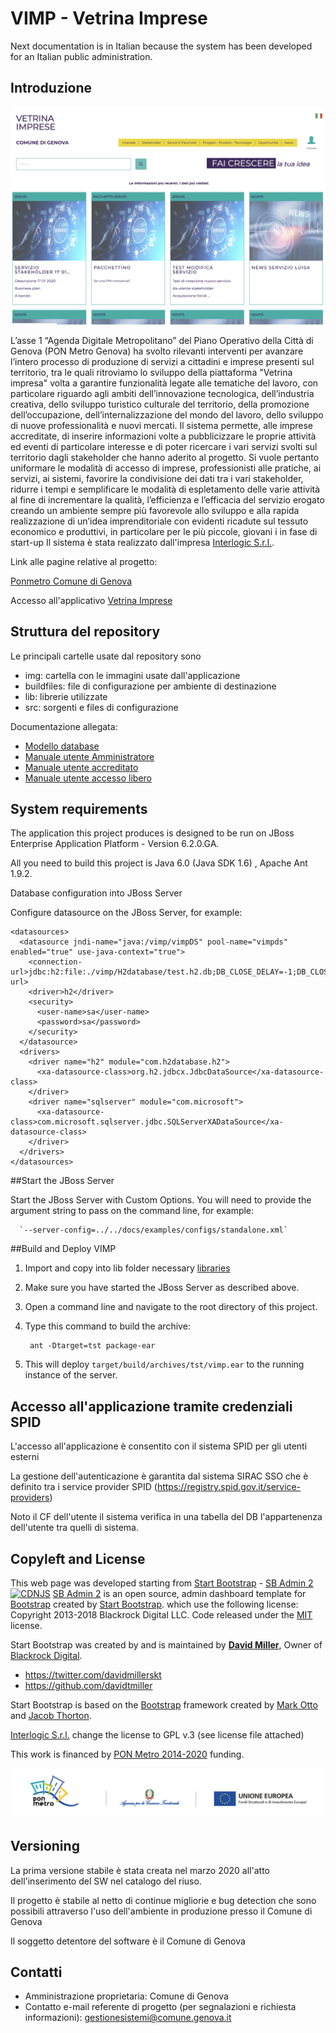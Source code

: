# VIMP - Vetrina Imprese

Next documentation is in Italian because the system has been developed for an Italian public administration.

## Introduzione

![alt text](./img/home.png)

L’asse 1 “Agenda Digitale Metropolitano” del Piano Operativo della Città di Genova (PON Metro Genova) ha svolto rilevanti interventi per avanzare l’intero processo di produzione di servizi a cittadini e imprese presenti sul territorio, tra le quali ritroviamo lo sviluppo della piattaforma "Vetrina impresa" volta a garantire funzionalità legate alle tematiche del lavoro, con particolare riguardo agli ambiti dell’innovazione tecnologica, dell’industria creativa, dello sviluppo turistico culturale del territorio, della promozione dell’occupazione, dell’internalizzazione del mondo del lavoro, dello sviluppo di nuove professionalità e nuovi mercati. Il sistema permette, alle imprese accreditate, di inserire informazioni volte a pubblicizzare le proprie attività ed eventi di particolare interesse e di poter ricercare i vari servizi svolti sul territorio dagli stakeholder che hanno aderito al progetto. Si vuole pertanto uniformare le modalità di accesso di imprese, professionisti alle pratiche, ai servizi, ai sistemi, favorire la condivisione dei dati tra i vari stakeholder, ridurre i tempi e semplificare le modalità di espletamento delle varie attività al fine di incrementare la qualità, l’efficienza e l’efficacia del servizio erogato creando un ambiente sempre più favorevole allo sviluppo e alla rapida realizzazione di un’idea imprenditoriale con evidenti ricadute sul tessuto economico e produttivi, in particolare per le più piccole, giovani i in fase di start-up
Il sistema è stata realizzato dall'impresa [Interlogic S.r.l.](http://www.pro-logic.it).

Link alle pagine relative al progetto:

[Ponmetro Comune di Genova](https://smart.comune.genova.it/ponmetro)

Accesso all'applicativo [Vetrina Imprese](https://vetrinaimprese.comune.genova.it/vimp/home)


## Struttura del repository
Le principali cartelle usate dal repository sono

* img: cartella con le immagini usate dall'applicazione
* buildfiles: file di configurazione per ambiente di destinazione
* lib: librerie utilizzate
* src: sorgenti e files di configurazione

Documentazione allegata:

* [Modello database](./doc/ModelloDatabase.pdf)
* [Manuale utente Amministratore](./doc/ManualeUtenteAmministratore.pdf)
* [Manuale utente accreditato](./doc/ManualeUtenteAccreditati.pdf)
* [Manuale utente accesso libero](./doc/ManualeUtenteAccessoLibero.pdf)


## System requirements

The application this project produces is designed to be run on JBoss Enterprise Application Platform - Version 6.2.0.GA.

All you need to build this project is Java 6.0 (Java SDK 1.6) , Apache Ant 1.9.2.

	
Database configuration into JBoss Server

Configure datasource on the JBoss Server, for example: 

	<datasources>
	  <datasource jndi-name="java:/vimp/vimpDS" pool-name="vimpds" enabled="true" use-java-context="true">
	    <connection-url>jdbc:h2:file:./vimp/H2database/test.h2.db;DB_CLOSE_DELAY=-1;DB_CLOSE_ON_EXIT=FALSE</connection-url>
	    <driver>h2</driver>
	    <security>
	      <user-name>sa</user-name>
	      <password>sa</password>
	    </security>
	  </datasource>
	  <drivers>
	    <driver name="h2" module="com.h2database.h2">
	      <xa-datasource-class>org.h2.jdbcx.JdbcDataSource</xa-datasource-class>
	    </driver>
	    <driver name="sqlserver" module="com.microsoft">
	      <xa-datasource-class>com.microsoft.sqlserver.jdbc.SQLServerXADataSource</xa-datasource-class>
	    </driver>
	  </drivers>
	</datasources>

##Start the JBoss Server

Start the JBoss Server with Custom Options. You will need to provide the argument string to pass on the command line, for example: 

      `--server-config=../../docs/examples/configs/standalone.xml`

##Build and Deploy VIMP

1. Import and copy into lib folder necessary [libraries](./libraries.md)
2. Make sure you have started the JBoss Server as described above.
2. Open a command line and navigate to the root directory of this project.
3. Type this command to build the archive:

        ant -Dtarget=tst package-ear
4. This will deploy `target/build/archives/tst/vimp.ear` to the running instance of the server.
 

 
## Accesso all'applicazione tramite credenziali SPID

L'accesso all'applicazione è consentito con il sistema SPID per gli utenti esterni

La gestione dell'autenticazione è garantita dal sistema SIRAC SSO che è definito tra i service provider SPID 
(https://registry.spid.gov.it/service-providers)

Noto il CF dell'utente il sistema verifica in una tabella del DB l'appartenenza dell'utente tra quelli di sistema.


## Copyleft and License

This web page was developed starting from [Start Bootstrap](http://startbootstrap.com/) - [SB Admin 2](http://startbootstrap.com/template-overviews/sb-admin-2/)
[![CDNJS](https://img.shields.io/cdnjs/v/startbootstrap-sb-admin-2.svg)](https://cdnjs.com/libraries/startbootstrap-sb-admin-2)
[SB Admin 2](http://startbootstrap.com/template-overviews/sb-admin-2/) is an open source, admin dashboard template for [Bootstrap](http://getbootstrap.com/) created by [Start Bootstrap](http://startbootstrap.com/).
which  use the following license: Copyright 2013-2018 Blackrock Digital LLC. Code released under the [MIT](https://github.com/BlackrockDigital/startbootstrap-sb-admin-2/blob/gh-pages/LICENSE) license.

Start Bootstrap was created by and is maintained by **[David Miller](http://davidmiller.io/)**, Owner of [Blackrock Digital](http://blackrockdigital.io/).

* https://twitter.com/davidmillerskt
* https://github.com/davidtmiller

Start Bootstrap is based on the [Bootstrap](http://getbootstrap.com/) framework created by [Mark Otto](https://twitter.com/mdo) and [Jacob Thorton](https://twitter.com/fat).


[Interlogic S.r.l.](http://www.pro-logic.it) change the license to GPL v.3 (see license file attached)

This work is financed by [PON Metro 2014-2020](http://www.ponmetro.it) funding.

![alt text](./img/pon_metro/Barra_loghi.png)


## Versioning

La prima versione stabile è stata creata nel marzo 2020 all'atto dell'inserimento del SW nel catalogo del riuso.

Il progetto è stabile al netto di continue migliorie e bug detection che sono possibili attraverso l'uso dell'ambiente in produzione presso il Comune di Genova

Il soggetto detentore del software è il Comune di Genova

## Contatti

* Amministrazione proprietaria: Comune di Genova
* Contatto e-mail referente di progetto (per segnalazioni e richiesta informazioni): [gestionesistemi@comune.genova.it](mailto:gestionesistemi@comune.genova.it)

